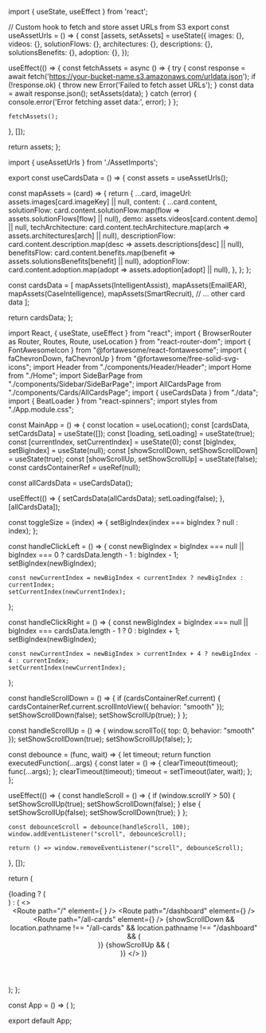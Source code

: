 import { useState, useEffect } from 'react';

// Custom hook to fetch and store asset URLs from S3
export const useAssetUrls = () => {
  const [assets, setAssets] = useState({
    images: {},
    videos: {},
    solutionFlows: {},
    architectures: {},
    descriptions: {},
    solutionsBenefits: {},
    adoption: {},
  });

  useEffect(() => {
    const fetchAssets = async () => {
      try {
        const response = await fetch('https://your-bucket-name.s3.amazonaws.com/urldata.json');
        if (!response.ok) {
          throw new Error('Failed to fetch asset URLs');
        }
        const data = await response.json();
        setAssets(data);
      } catch (error) {
        console.error('Error fetching asset data:', error);
      }
    };

    fetchAssets();
  }, []);

  return assets;
};




import { useAssetUrls } from './AssetImports';

export const useCardsData = () => {
  const assets = useAssetUrls();
  
  const mapAssets = (card) => {
    return {
      ...card,
      imageUrl: assets.images[card.imageKey] || null,
      content: {
        ...card.content,
        solutionFlow: card.content.solutionFlow.map(flow => assets.solutionFlows[flow] || null),
        demo: assets.videos[card.content.demo] || null,
        techArchitecture: card.content.techArchitecture.map(arch => assets.architectures[arch] || null),
        descriptionFlow: card.content.description.map(desc => assets.descriptions[desc] || null),
        benefitsFlow: card.content.benefits.map(benefit => assets.solutionsBenefits[benefit] || null),
        adoptionFlow: card.content.adoption.map(adopt => assets.adoption[adopt] || null),
      },
    };
  };

  const cardsData = [
    mapAssets(IntelligentAssist),
    mapAssets(EmailEAR),
    mapAssets(CaseIntelligence),
    mapAssets(SmartRecruit),
    // ... other card data
  ];

  return cardsData;
};






import React, { useState, useEffect } from "react";
import { BrowserRouter as Router, Routes, Route, useLocation } from "react-router-dom";
import { FontAwesomeIcon } from "@fortawesome/react-fontawesome";
import { faChevronDown, faChevronUp } from "@fortawesome/free-solid-svg-icons";
import Header from "./components/Header/Header";
import Home from "./Home";
import SideBarPage from "./components/Sidebar/SideBarPage";
import AllCardsPage from "./components/Cards/AllCardsPage";
import { useCardsData } from "./data";
import { BeatLoader } from "react-spinners";
import styles from "./App.module.css";

const MainApp = () => {
  const location = useLocation();
  const [cardsData, setCardsData] = useState([]);
  const [loading, setLoading] = useState(true);
  const [currentIndex, setCurrentIndex] = useState(0);
  const [bigIndex, setBigIndex] = useState(null);
  const [showScrollDown, setShowScrollDown] = useState(true);
  const [showScrollUp, setShowScrollUp] = useState(false);
  const cardsContainerRef = useRef(null);

  const allCardsData = useCardsData();

  useEffect(() => {
    setCardsData(allCardsData);
    setLoading(false);
  }, [allCardsData]);

  const toggleSize = (index) => {
    setBigIndex(index === bigIndex ? null : index);
  };

  const handleClickLeft = () => {
    const newBigIndex = bigIndex === null || bigIndex === 0 ? cardsData.length - 1 : bigIndex - 1;
    setBigIndex(newBigIndex);

    const newCurrentIndex = newBigIndex < currentIndex ? newBigIndex : currentIndex;
    setCurrentIndex(newCurrentIndex);
  };

  const handleClickRight = () => {
    const newBigIndex = bigIndex === null || bigIndex === cardsData.length - 1 ? 0 : bigIndex + 1;
    setBigIndex(newBigIndex);

    const newCurrentIndex = newBigIndex > currentIndex + 4 ? newBigIndex - 4 : currentIndex;
    setCurrentIndex(newCurrentIndex);
  };

  const handleScrollDown = () => {
    if (cardsContainerRef.current) {
      cardsContainerRef.current.scrollIntoView({ behavior: "smooth" });
      setShowScrollDown(false);
      setShowScrollUp(true);
    }
  };

  const handleScrollUp = () => {
    window.scrollTo({ top: 0, behavior: "smooth" });
    setShowScrollDown(true);
    setShowScrollUp(false);
  };

  const debounce = (func, wait) => {
    let timeout;
    return function executedFunction(...args) {
      const later = () => {
        clearTimeout(timeout);
        func(...args);
      };
      clearTimeout(timeout);
      timeout = setTimeout(later, wait);
    };
  };

  useEffect(() => {
    const handleScroll = () => {
      if (window.scrollY > 50) {
        setShowScrollUp(true);
        setShowScrollDown(false);
      } else {
        setShowScrollUp(false);
        setShowScrollDown(true);
      }
    };

    const debounceScroll = debounce(handleScroll, 100);
    window.addEventListener("scroll", debounceScroll);

    return () => window.removeEventListener("scroll", debounceScroll);
  }, []);

  return (
    <div className={styles.app}>
      {loading ? (
        <div className={styles.loader}>
          <BeatLoader color="#5931d5" loading={loading} size={15} margin={2} />
        </div>
      ) : (
        <>
          <Header />
          <Routes>
            <Route
              path="/"
              element={
                <Home
                  cardsData={cardsData}
                  handleClickLeft={handleClickLeft}
                  handleClickRight={handleClickRight}
                  currentIndex={currentIndex}
                  bigIndex={bigIndex}
                  toggleSize={toggleSize}
                  cardsContainerRef={cardsContainerRef}
                />
              }
            />
            <Route path="/dashboard" element={<SideBarPage />} />
            <Route
              path="/all-cards"
              element={<AllCardsPage cardsData={cardsData} cardsContainerRef={cardsContainerRef} />}
            />
          </Routes>
          {showScrollDown && location.pathname !== "/all-cards" && location.pathname !== "/dashboard" && (
            <div className={styles.scrollDownButton} onClick={handleScrollDown} title="Scroll Down">
              <FontAwesomeIcon icon={faChevronDown} />
            </div>
          )}
          {showScrollUp && (
            <div className={styles.scrollUpButton} onClick={handleScrollUp} title="Scroll Up">
              <FontAwesomeIcon icon={faChevronUp} />
            </div>
          )}
        </>
      )}
    </div>
  );
};

const App = () => (
  <Router>
    <MainApp />
  </Router>
);

export default App;
